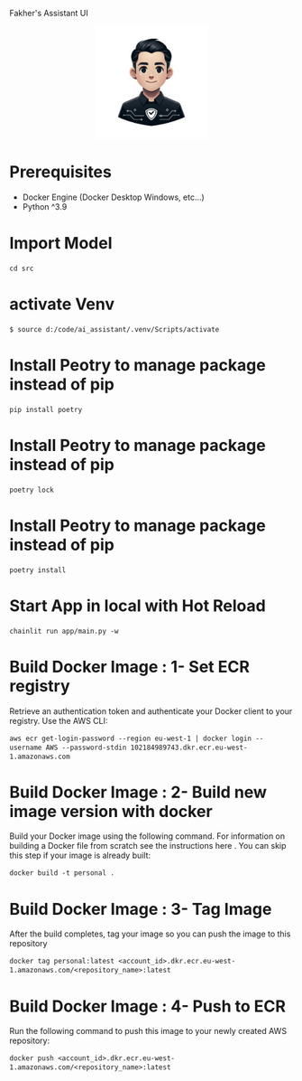 Fakher's Assistant UI

<p align="center">
<img src="container/ai-assistant/app/public/favicon.png" alt="drawing" width="200"/>
</p>


# Prerequisites
* Docker Engine (Docker Desktop Windows, etc...)
* Python ^3.9

# Import Model
```shell
cd src
```

# activate Venv
```shell
$ source d:/code/ai_assistant/.venv/Scripts/activate
```

# Install Peotry to manage package instead of pip
```shell
pip install poetry
```

# Install Peotry to manage package instead of pip
```shell
poetry lock
```

# Install Peotry to manage package instead of pip
```shell
poetry install
```

# Start App in local with Hot Reload
```shell
chainlit run app/main.py -w
```


# Build Docker Image : 1- Set ECR registry
Retrieve an authentication token and authenticate your Docker client to your registry. Use the AWS CLI:
```shell
aws ecr get-login-password --region eu-west-1 | docker login --username AWS --password-stdin 102184989743.dkr.ecr.eu-west-1.amazonaws.com
```


# Build Docker Image : 2- Build new image version with docker
Build your Docker image using the following command. For information on building a Docker file from scratch see the instructions here . You can skip this step if your image is already built:
```shell
docker build -t personal .
```

# Build Docker Image : 3- Tag Image
After the build completes, tag your image so you can push the image to this repository
```shell
docker tag personal:latest <account_id>.dkr.ecr.eu-west-1.amazonaws.com/<repository_name>:latest
```

# Build Docker Image : 4- Push to ECR
Run the following command to push this image to your newly created AWS repository:
```shell
docker push <account_id>.dkr.ecr.eu-west-1.amazonaws.com/<repository_name>:latest
```
